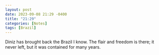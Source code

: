 ```yaml
---
layout: post
date: 2023-09-08 21:29 -0400
title: "21:29"
categories: [Notes]
tags: [Brazil]
---
```


Diniz has brought back the Brazil I know. The flair and freedom is there; it never left, but it was contained for many years. 

